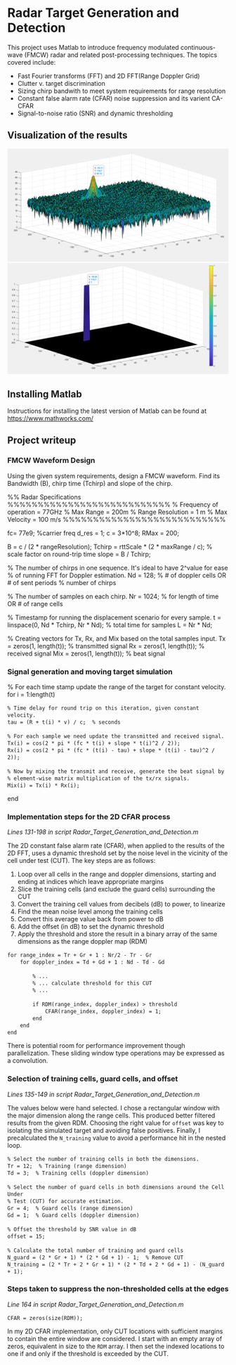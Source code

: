# Radar Target Generation and Detection

This project uses Matlab to introduce frequency modulated continuous-wave (FMCW) radar and related post-processing techniques. The topics covered include:
- Fast Fourier transforms (FFT) and 2D FFT(Range Doppler Grid)
- Clutter v. target discrimination
- Sizing chirp bandwith to meet system requirements for range resolution
- Constant false alarm rate (CFAR) noise suppression and its varient CA-CFAR
- Signal-to-noise ratio (SNR) and dynamic thresholding

## Visualization of the results

![2D FFT](figures/Image2.png)
![2D CFAR](figures/Image3.png)

## Installing Matlab
Instructions for installing the latest version of Matlab can be found at https://www.mathworks.com/

## Project writeup

### FMCW Waveform Design
Using the given system requirements, design a FMCW waveform. Find its Bandwidth (B), chirp time (Tchirp) and slope of the chirp.

%% Radar Specifications 
%%%%%%%%%%%%%%%%%%%%%%%%%%%
% Frequency of operation = 77GHz
% Max Range = 200m
% Range Resolution = 1 m
% Max Velocity = 100 m/s
%%%%%%%%%%%%%%%%%%%%%%%%%%%

fc= 77e9;             %carrier freq
d_res = 1;
c = 3*10^8;
RMax = 200;

B = c / (2 * rangeResolution);
Tchirp = rttScale * (2 * maxRange / c);  % scale factor on round-trip time 
slope =  B / Tchirp;

% The number of chirps in one sequence. It's ideal to have 2^value for ease
% of running FFT for Doppler estimation. 
Nd = 128;  % # of doppler cells OR # of sent periods % number of chirps

% The number of samples on each chirp. 
Nr = 1024;  % for length of time OR # of range cells

% Timestamp for running the displacement scenario for every sample.
t = linspace(0, Nd * Tchirp, Nr * Nd); % total time for samples
L = Nr * Nd;

% Creating vectors for Tx, Rx, and Mix based on the total samples input.
Tx = zeros(1, length(t));  % transmitted signal
Rx = zeros(1, length(t));  % received signal
Mix = zeros(1, length(t));  % beat signal

### Signal generation and moving target simulation

% For each time stamp update the range of the target for constant velocity. 
for i = 1:length(t)

    % Time delay for round trip on this iteration, given constant velocity.
    tau = (R + t(i) * v) / c;  % seconds
    
    % For each sample we need update the transmitted and received signal. 
    Tx(i) = cos(2 * pi * (fc * t(i) + slope * t(i)^2 / 2));
    Rx(i) = cos(2 * pi * (fc * (t(i) - tau) + slope * (t(i) - tau)^2 / 2));
    
    % Now by mixing the transmit and receive, generate the beat signal by
    % element-wise matrix multiplication of the tx/rx signals.
    Mix(i) = Tx(i) * Rx(i);
end

### Implementation steps for the 2D CFAR process
_Lines 131-198 in script Radar_Target_Generation_and_Detection.m_

The 2D constant false alarm rate (CFAR), when applied to the results of the 2D FFT, uses a dynamic threshold set by the noise level in the vicinity of the cell under test (CUT). The key steps are as follows:
1. Loop over all cells in the range and doppler dimensions, starting and ending at indices which leave appropriate margins
2. Slice the training cells (and exclude the guard cells) surrounding the CUT
3. Convert the training cell values from decibels (dB) to power, to linearize
4. Find the mean noise level among the training cells
5. Convert this average value back from power to dB
6. Add the offset (in dB) to set the dynamic threshold
7. Apply the threshold and store the result in a binary array of the same dimensions as the range doppler map (RDM)

```
for range_index = Tr + Gr + 1 : Nr/2 - Tr - Gr
    for doppler_index = Td + Gd + 1 : Nd - Td - Gd
        
        % ...
        % ... calculate threshold for this CUT
        % ...
        
        if RDM(range_index, doppler_index) > threshold
            CFAR(range_index, doppler_index) = 1;
        end
    end
end
```
There is potential room for performance improvement though parallelization. These sliding window type operations may be expressed as a convolution.

### Selection of training cells, guard cells, and offset
_Lines 135-149 in script Radar_Target_Generation_and_Detection.m_

The values below were hand selected. I chose a rectangular window with the major dimension along the range cells. This produced better filtered results from the given RDM. Choosing the right value for `offset` was key to isolating the simulated target and avoiding false positives. Finally, I precalculated the `N_training` value to avoid a performance hit in the nested loop.
```
% Select the number of training cells in both the dimensions.
Tr = 12;  % Training (range dimension)
Td = 3;  % Training cells (doppler dimension)

% Select the number of guard cells in both dimensions around the Cell Under 
% Test (CUT) for accurate estimation.
Gr = 4;  % Guard cells (range dimension)
Gd = 1;  % Guard cells (doppler dimension)

% Offset the threshold by SNR value in dB
offset = 15;

% Calculate the total number of training and guard cells
N_guard = (2 * Gr + 1) * (2 * Gd + 1) - 1;  % Remove CUT
N_training = (2 * Tr + 2 * Gr + 1) * (2 * Td + 2 * Gd + 1) - (N_guard + 1);
```

### Steps taken to suppress the non-thresholded cells at the edges
_Line 164 in script Radar_Target_Generation_and_Detection.m_

```
CFAR = zeros(size(RDM));
```
In my 2D CFAR implementation, only CUT locations with sufficient margins to contain the entire window are considered. I start with an empty array of zeros, equivalent in size to the `RDM` array. I then set the indexed locations to one if and only if the threshold is exceeded by the CUT.
